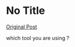 # No Title

[Original Post](https://discourse.onlinedegree.iitm.ac.in/t/165959/36)

<p>which tool you are using ?</p>